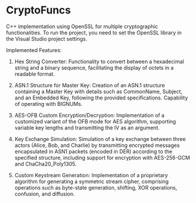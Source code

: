 # CryptoFuncs
C++ implementation using OpenSSL for multiple cryptographic functionalities. To run the project, you need to set the OpenSSL library in the Visual Studio project settings.

Implemented Features:
1. Hex String Converter:
Functionality to convert between a hexadecimal string and a binary sequence, facilitating the display of octets in a readable format.

2. ASN.1 Structure for Master Key:
Creation of an ASN.1 structure containing a Master Key with details such as CommonName, Subject, and an Embedded Key, following the provided specifications.
Capability of operating with BIGNUMs.

3. AES-OFB Custom Encryption/Decryption:
Implementation of a customized variant of the OFB mode for AES algorithm, supporting variable key lengths and transmitting the IV as an argument.

4. Key Exchange Simulation:
Simulation of a key exchange between three actors (Alice, Bob, and Charlie) by transmitting encrypted messages encapsulated in ASN1 packets (encoded in DER) according to the specified structure, including support for encryption with AES-256-GCM and ChaCha20_Poly1305.

5. Custom Keystream Generation:
Implementation of a proprietary algorithm for generating a symmetric stream cipher, comprising operations such as byte-state generation, shifting, XOR operations, confusion, and diffusion.
